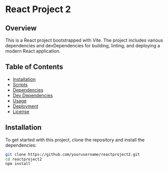 # React Project 2

## Overview

This is a React project bootstrapped with Vite. The project includes various dependencies and devDependencies for building, linting, and deploying a modern React application.

## Table of Contents

- [Installation](#installation)
- [Scripts](#scripts)
- [Dependencies](#dependencies)
- [Dev Dependencies](#dev-dependencies)
- [Usage](#usage)
- [Deployment](#deployment)
- [License](#license)

## Installation

To get started with this project, clone the repository and install the dependencies:

```bash
git clone https://github.com/yourusername/reactproject2.git
cd reactproject2
npm install